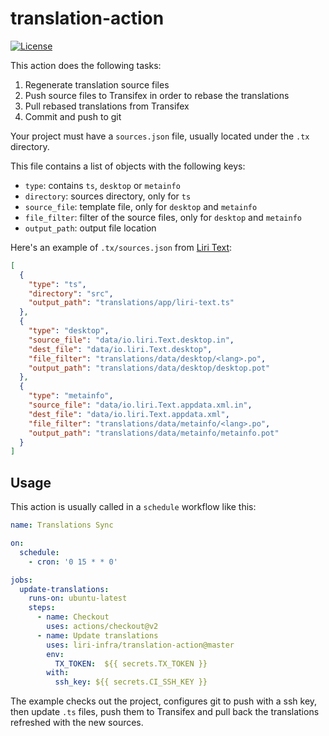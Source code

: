 <!--
SPDX-FileCopyrightText: 2020 Pier Luigi Fiorini <pierluigi.fiorini@gmail.com>

SPDX-License-Identifier: GPL-3.0-or-later
-->

# translation-action

[![License](https://img.shields.io/badge/license-GPLv3.0-blue.svg)](https://www.gnu.org/licenses/gpl-3.0.html)

This action does the following tasks:

 1. Regenerate translation source files
 2. Push source files to Transifex in order to rebase the translations
 3. Pull rebased translations from Transifex
 4. Commit and push to git

Your project must have a `sources.json` file, usually located under the `.tx` directory.

This file contains a list of objects with the following keys:

  * `type`: contains `ts`, `desktop` or `metainfo`
  * `directory`: sources directory, only for `ts`
  * `source_file`: template file, only for `desktop` and `metainfo`
  * `file_filter`: filter of the source files, only for `desktop` and `metainfo`
  * `output_path`: output file location

Here's an example of `.tx/sources.json` from [Liri Text](https://github.com/lirios/text/blob/develop/.tx/sources.json):

```json
[
  {
    "type": "ts",
    "directory": "src",
    "output_path": "translations/app/liri-text.ts"
  },
  {
    "type": "desktop",
    "source_file": "data/io.liri.Text.desktop.in",
    "dest_file": "data/io.liri.Text.desktop",
    "file_filter": "translations/data/desktop/<lang>.po",
    "output_path": "translations/data/desktop/desktop.pot"
  },
  {
    "type": "metainfo",
    "source_file": "data/io.liri.Text.appdata.xml.in",
    "dest_file": "data/io.liri.Text.appdata.xml",
    "file_filter": "translations/data/metainfo/<lang>.po",
    "output_path": "translations/data/metainfo/metainfo.pot"
  }
]
```

## Usage

This action is usually called in a `schedule` workflow like this:

```yaml
name: Translations Sync

on:
  schedule:
    - cron: '0 15 * * 0'

jobs:
  update-translations:
    runs-on: ubuntu-latest
    steps:
      - name: Checkout
        uses: actions/checkout@v2
      - name: Update translations
        uses: liri-infra/translation-action@master
        env:
          TX_TOKEN:  ${{ secrets.TX_TOKEN }}
        with:
          ssh_key: ${{ secrets.CI_SSH_KEY }}
```

The example checks out the project, configures git to push with a ssh key,
then update `.ts` files, push them to Transifex and pull back the
translations refreshed with the new sources.
